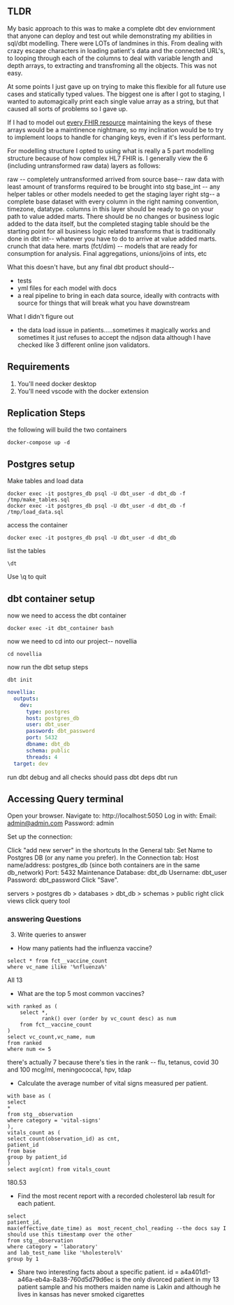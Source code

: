 ## TLDR

My basic approach to this was to make a complete dbt dev enviornment that anyone can deploy and test out while demonstrating my abilities in sql/dbt modelling. There were LOTs of landmines in this. From dealing with crazy escape characters in loading patient's data and the connected URL's, to looping through each of the columns to deal with variable length and depth arrays, to extracting and transfroming all the objects. This was not easy.

At some points I just gave up on trying to make this flexible for all future use cases and statically typed values. The biggest one is after I got to staging, I wanted to automagically print each single value array as a string, but that caused all sorts of problems so I gave up.

If I had to model out [every FHIR resource](https://www.hl7.org/fhir/resourcelist.html) maintaining the keys of these arrays would be a maintinence nightmare, so my inclination would be to try to implement loops to handle for changing keys, even if it's less performant.

For modelling structure I opted to using what is really a 5 part modelling structure because of how complex HL7 FHIR is. I generally view the 6 (including untransformed raw data) layers as follows:

raw -- completely untransformed arrived from source
base-- raw data with least amount of transforms required to be brought into stg
base_int -- any helper tables or other models needed to get the staging layer right
stg-- a complete base dataset with every column in the right naming convention, timezone, datatype. columns in this layer should be ready to go on your path to value added marts. There should be no changes or business logic added to the data itself, but the completed staging table should be the starting point for all business logic related transforms that is traditionally done in dbt
int-- whatever you have to do to arrive at value added marts. crunch that data here.
marts (fct/dim) -- models that are ready for consumption for analysis. Final aggregations, unions/joins of ints, etc

What this doesn't have, but any final dbt product should--

- tests
- yml files for each model with docs
- a real pipeline to bring in each data source, ideally with contracts with source for things that will break what you have downstream

What I didn't figure out

- the data load issue in patients.....sometimes it magically works and sometimes it just refuses to accept the ndjson data although I have checked like 3 different online json validators.

## Requirements

1. You'll need docker desktop
2. You'll need vscode with the docker extension

## Replication Steps

the following will build the two containers

```
docker-compose up -d
```

## Postgres setup

Make tables and load data

```
docker exec -it postgres_db psql -U dbt_user -d dbt_db -f /tmp/make_tables.sql
docker exec -it postgres_db psql -U dbt_user -d dbt_db -f /tmp/load_data.sql
```

access the container

```
docker exec -it postgres_db psql -U dbt_user -d dbt_db
```

list the tables

```
\dt
```

Use \q to quit

## dbt container setup

now we need to access the dbt container

```
docker exec -it dbt_container bash
```

now we need to cd into our project-- novellia

```
cd novellia
```

now run the dbt setup steps

```
dbt init
```

```yml
novellia:
  outputs:
    dev:
      type: postgres
      host: postgres_db
      user: dbt_user
      password: dbt_password
      port: 5432
      dbname: dbt_db
      schema: public
      threads: 4
  target: dev
```

run dbt debug and all checks should pass
dbt deps
dbt run

## Accessing Query terminal

Open your browser.
Navigate to:
http://localhost:5050
Log in with:
Email: admin@admin.com
Password: admin

Set up the connection:

Click "add new server" in the shortcuts
In the General tab:
Set Name to Postgres DB (or any name you prefer).
In the Connection tab:
Host name/address: postgres_db (since both containers are in the same db_network)
Port: 5432
Maintenance Database: dbt_db
Username: dbt_user
Password: dbt_password
Click "Save".

servers > postgres db > databases > dbt_db > schemas > public
right click views
click query tool

### answering Questions

3. Write queries to answer

- How many patients had the influenza vaccine?

```
select * from fct__vaccine_count
where vc_name ilike '%nfluenza%'
```

All 13

- What are the top 5 most common vaccines?

```
with ranked as (
    select *,
           rank() over (order by vc_count desc) as num
    from fct__vaccine_count
)
select vc_count,vc_name, num
from ranked
where num <= 5
```

there's actually 7 because there's ties in the rank -- flu, tetanus, covid 30 and 100 mcg/ml, meningococcal, hpv, tdap

- Calculate the average number of vital signs measured per patient.

```
with base as (
select
*
from stg__observation
where category = 'vital-signs'
),
vitals_count as (
select count(observation_id) as cnt,
patient_id
from base
group by patient_id
)
select avg(cnt) from vitals_count

```

180.53

- Find the most recent report with a recorded cholesterol lab result for each patient.

```
select
patient_id,
max(effective_date_time) as  most_recent_chol_reading --the docs say I should use this timestamp over the other
from stg__observation
where category = 'laboratory'
and lab_test_name like '%holesterol%'
group by 1
```

- Share two interesting facts about a specific patient.
  id =
  a4a401d1-a46a-eb4a-8a38-760d5d79d6ec
  is the only divorced patient in my 13 patient sample and his mothers maiden name is Lakin and although he lives in kansas has never smoked cigarettes

